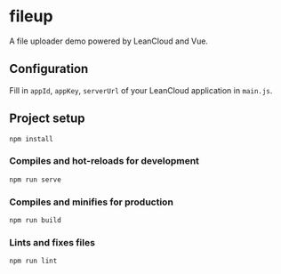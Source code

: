 # fileup

A file uploader demo powered by LeanCloud and Vue.

## Configuration

Fill in `appId`, `appKey`, `serverUrl` of your LeanCloud application in `main.js`.

## Project setup
```
npm install
```

### Compiles and hot-reloads for development
```
npm run serve
```

### Compiles and minifies for production
```
npm run build
```

### Lints and fixes files
```
npm run lint
```
